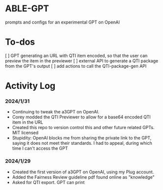 # ABLE-GPT
prompts and configs for an experimental GPT on OpenAI



# To-dos
[ ] GPT generating an URL with QTI item encoded, so that the user can preview the item in the previewer
[ ] external API to generate a QTI package from the GPT's output
[ ] add actions to call the QTI-package-gen API

# Activity Log
### 2024/1/31
- Continuing to tweak the a3GPT on OpenAI.
- Corey modded the QTI Previewer to allow for a base64 encoded QTI item in the URL
- Created this repo to version control this and other future related GPTs. MIT licensed
- Stupidity: OpenAI blocks me from sharing the private link to the GPT, saying it does not meet their standards. I had to appeal, during which time I can't access the GPT

### 2024/1/29
- Created the first version of a3GPT on OpenAI, using my Plug account.
- Added the Fairness Review guideline pdf found online as "knowledge"
- Asked for QTI export. GPT can print 
